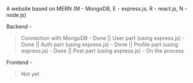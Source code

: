 <!-- @format -->

A website based on MERN
(M - MongoDB, E - express.js, R - react.js, N - node.js)

Backend -

> Connection with MongoDB - Done ||
> User part (using express.js) - Done ||
> Auth part (using express.js) - Done ||
> Profile part (using express.js) - Done ||
> Post part (using express.js) - On the process

Frontend -

> Not yet
